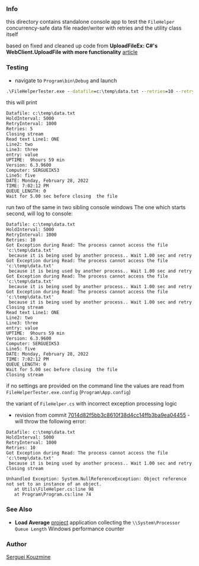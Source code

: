 ### Info

this directory contains standalone console app to test the `FileHelper`
concurrency-safe data file reader/writer with retries
and the utility class itself

based on fixed and cleaned up code from
__UploadFileEx: C#'s WebClient.UploadFile with more functionality__
[article](https://www.codeproject.com/Articles/8600/FileHelperTesterEx-C-s-WebClient-FileHelperTester-with-more-fu)

### Testing

* navigate to `Program\bin\Debug` and launch

```cmd
.\FileHelperTester.exe --datafile=c:\temp\data.txt --retries=10 --retryinterval=1000  --holdinterval=5000
```

this will print
```text
Datafile: c:\temp\data.txt
HoldInterval: 5000
RetryInterval: 1000
Retries: 5
Closing stream
Read text Line1: ONE
Line2: two
Line3: three
entry: value
UPTIME:  9hours 59 min
Version: 6.3.9600
Computer: SERGUEIK53
Line5: five
DATE: Monday, February 28, 2022
TIME: 7:02:12 PM
QUEUE_LENGTH: 0
Wait for 5.00 sec before closing  the file
```
  

run two of the same in two sibling console windows
The one which starts second, will log to console:
```text
Datafile: c:\temp\data.txt
HoldInterval: 5000
RetryInterval: 1000
Retries: 10
Got Exception during Read: The process cannot access the file 'c:\temp\data.txt'
 because it is being used by another process.. Wait 1.00 sec and retry
Got Exception during Read: The process cannot access the file 'c:\temp\data.txt'
 because it is being used by another process.. Wait 1.00 sec and retry
Got Exception during Read: The process cannot access the file 'c:\temp\data.txt'
 because it is being used by another process.. Wait 1.00 sec and retry
Got Exception during Read: The process cannot access the file 'c:\temp\data.txt'
 because it is being used by another process.. Wait 1.00 sec and retry
Closing stream
Read text Line1: ONE
Line2: two
Line3: three
entry: value
UPTIME:  9hours 59 min
Version: 6.3.9600
Computer: SERGUEIK53
Line5: five
DATE: Monday, February 28, 2022
TIME: 7:02:12 PM
QUEUE_LENGTH: 0
Wait for 5.00 sec before closing  the file
Closing stream
```

if no settings are provided on the command line the values are read from `FileHelperTester.exe.config` (`Program\App.config`)

the variant of `FileHelper.cs` with incorrect exception processing logic 
- revision from commit [7014d82f5bb3c8610f38d4cc14ffb3ba9ea04455](https://github.com/sergueik/powershell_ui_samples/tree/7014d82f5bb3c8610f38d4cc14ffb3ba9ea04455) - 
will throw the following error:
```text
Datafile: c:\temp\data.txt
HoldInterval: 5000
RetryInterval: 1000
Retries: 10
Got Exception during Read: The process cannot access the file 'c:\temp\data.txt'
 because it is being used by another process.. Wait 1.00 sec and retry
Closing stream

Unhandled Exception: System.NullReferenceException: Object reference not set to an instance of an object.
   at Utils\FileHelper.cs:line 98
   at Program\Program.cs:line 74

```
### See Also
* __Load Average__ [project](https://github.com/sergueik/powershell_ui_samples/tree/master/csharp/loadaverage-service) application collecting the `\\System\Processor Queue Length` Windows performance counter

### Author
[Serguei Kouzmine](kouzmine_serguei@yahoo.com)
